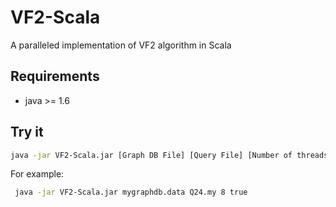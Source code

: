 # VF2-Scala

A paralleled implementation of VF2 algorithm in Scala


## Requirements

+ java >= 1.6

## Try it

```bash
java -jar VF2-Scala.jar [Graph DB File] [Query File] [Number of threads] [Verbose]
```

For example:

```bash
 java -jar VF2-Scala.jar mygraphdb.data Q24.my 8 true
```

